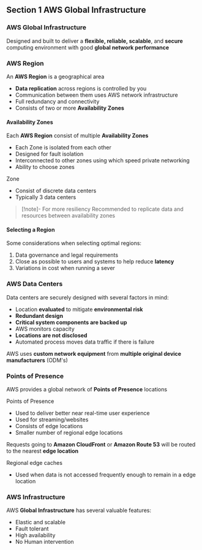 ## Section 1 AWS Global Infrastructure
### AWS Global Infrastructure
Designed and built to deliver a **flexible, reliable, scalable**, and **secure** computing environment with good **global network performance**


### AWS Region
An **AWS Region** is a geographical area
- **Data replication** across regions is controlled by you
- Communication between them uses AWS network infrastructure
- Full redundancy and connectivity 
- Consists of two or more **Availability Zones**

#### Availability Zones 
Each **AWS Region** consist of multiple **Availability Zones**
- Each Zone is isolated from each other 
- Designed for fault isolation
- Interconnected to other zones using which speed private networking
- Ability to choose zones

Zone
- Consist of discrete data centers
- Typically 3 data centers

>[!note]- For more resiliency
>Recommended to replicate data and resources between availability zones 

#### Selecting a Region
Some considerations when selecting optimal regions:
1. Data governance and legal requirements
2. Close as possible to users and systems to help reduce **latency**
3. Variations in cost when running a sever

### AWS Data Centers
Data centers are securely designed with several factors in mind:
- Location **evaluated** to mitigate **environmental risk**
- **Redundant design**
- **Critical system components are backed up**
- AWS monitors capacity
- **Locations are not disclosed**
- Automated process moves data traffic if there is failure

AWS uses **custom network equipment** from **multiple original device manufacturers** (ODM's)

### Points of Presence
AWS provides a global network of **Points of Presence** locations

Points of Presence
- Used to deliver better near real-time user experience
- Used for streaming/websites
- Consists of edge locations 
- Smaller number of regional edge locations

Requests going to **Amazon CloudFront** or **Amazon Route 53**  will be routed to the nearest **edge location**

Regional edge caches
- Used when data is not accessed frequently enough to remain in a edge location 

### AWS Infrastructure
AWS **Global Infrastructure** has several valuable features:
- Elastic and scalable 
- Fault tolerant
- High availability
- No Human intervention
